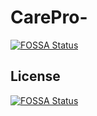 # CarePro-
[![FOSSA Status](https://app.fossa.com/api/projects/git%2Bgithub.com%2Fcode-dream-star%2FCarePro.svg?type=shield)](https://app.fossa.com/projects/git%2Bgithub.com%2Fcode-dream-star%2FCarePro?ref=badge_shield)



## License
[![FOSSA Status](https://app.fossa.com/api/projects/git%2Bgithub.com%2Fcode-dream-star%2FCarePro.svg?type=large)](https://app.fossa.com/projects/git%2Bgithub.com%2Fcode-dream-star%2FCarePro?ref=badge_large)